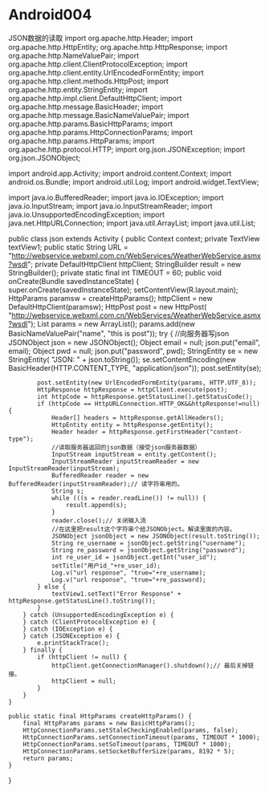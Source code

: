 Android004
==========

JSON数据的读取
 import org.apache.http.Header;
 import org.apache.http.HttpEntity;
 org.apache.http.HttpResponse;
 import org.apache.http.NameValuePair;
 import org.apache.http.client.ClientProtocolException;
 import org.apache.http.client.entity.UrlEncodedFormEntity;
 import org.apache.http.client.methods.HttpPost;
 import org.apache.http.entity.StringEntity;
 import org.apache.http.impl.client.DefaultHttpClient;
 import org.apache.http.message.BasicHeader;
 import org.apache.http.message.BasicNameValuePair;
 import org.apache.http.params.BasicHttpParams;
 import org.apache.http.params.HttpConnectionParams;
 import org.apache.http.params.HttpParams;
 import org.apache.http.protocol.HTTP;
 import org.json.JSONException;
 import org.json.JSONObject;
 
 import android.app.Activity;
 import android.content.Context;
 import android.os.Bundle;
 import android.util.Log;
 import android.widget.TextView;
 
 import java.io.BufferedReader;
 import java.io.IOException;
 import java.io.InputStream;
 import java.io.InputStreamReader;
 import java.io.UnsupportedEncodingException;
 import java.net.HttpURLConnection;
 import java.util.ArrayList;
 import java.util.List;
 
 public class json extends Activity {
    public Context context;
    private TextView textView1;
    public static String URL = "http://webservice.webxml.com.cn/WebServices/WeatherWebService.asmx?wsdl";
    private DefaultHttpClient httpClient;
    StringBuilder result = new StringBuilder();
    private static final int TIMEOUT = 60;
    public void onCreate(Bundle savedInstanceState) {
        super.onCreate(savedInstanceState);
        setContentView(R.layout.main);
        HttpParams paramsw = createHttpParams();
        httpClient = new DefaultHttpClient(paramsw);
        HttpPost post = new HttpPost(
                "http://webservice.webxml.com.cn/WebServices/WeatherWebService.asmx?wsdl");
        List<NameValuePair> params = new ArrayList<NameValuePair>();
        params.add(new BasicNameValuePair("name", "this is post"));
        try {
            //向服务器写json
            JSONObject json = new JSONObject();
            Object email = null;
            json.put("email", email);
            Object pwd = null;
            json.put("password", pwd);
            StringEntity se = new StringEntity( "JSON: " + json.toString());
            se.setContentEncoding(new BasicHeader(HTTP.CONTENT_TYPE, "application/json"));
            post.setEntity(se);
 
            post.setEntity(new UrlEncodedFormEntity(params, HTTP.UTF_8));
            HttpResponse httpResponse = httpClient.execute(post);
            int httpCode = httpResponse.getStatusLine().getStatusCode();
            if (httpCode == HttpURLConnection.HTTP_OK&&httpResponse!=null) {
                Header[] headers = httpResponse.getAllHeaders();
                HttpEntity entity = httpResponse.getEntity();
                Header header = httpResponse.getFirstHeader("content-type");
                //读取服务器返回的json数据（接受json服务器数据）
                InputStream inputStream = entity.getContent();
                InputStreamReader inputStreamReader = new InputStreamReader(inputStream);
                BufferedReader reader = new BufferedReader(inputStreamReader);// 读字符串用的。
                String s;
                while (((s = reader.readLine()) != null)) {
                    result.append(s);
                }
                reader.close();// 关闭输入流
                //在这里把result这个字符串个给JSONObject。解读里面的内容。
                JSONObject jsonObject = new JSONObject(result.toString());
                String re_username = jsonObject.getString("username");
                String re_password = jsonObject.getString("password");
                int re_user_id = jsonObject.getInt("user_id");
                setTitle("用户id_"+re_user_id);
                Log.v("url response", "true="+re_username);
                Log.v("url response", "true="+re_password);
            } else {
                textView1.setText("Error Response" + httpResponse.getStatusLine().toString());
            }
        } catch (UnsupportedEncodingException e) {
        } catch (ClientProtocolException e) {
        } catch (IOException e) {
        } catch (JSONException e) {
            e.printStackTrace();
        } finally {
            if (httpClient != null) {
                httpClient.getConnectionManager().shutdown();// 最后关掉链接。
                httpClient = null;
            }
        }
    }
 
    public static final HttpParams createHttpParams() {
        final HttpParams params = new BasicHttpParams();
        HttpConnectionParams.setStaleCheckingEnabled(params, false);
        HttpConnectionParams.setConnectionTimeout(params, TIMEOUT * 1000);
        HttpConnectionParams.setSoTimeout(params, TIMEOUT * 1000);
        HttpConnectionParams.setSocketBufferSize(params, 8192 * 5);
        return params;
    }
}
